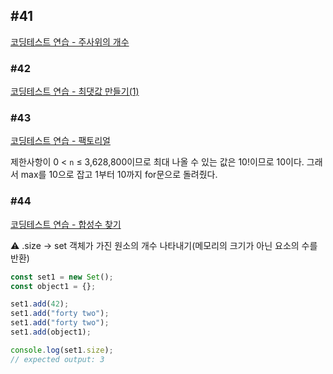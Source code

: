 ## #41

[코딩테스트 연습 - 주사위의 개수](https://school.programmers.co.kr/learn/courses/30/lessons/120845)

### #42

[코딩테스트 연습 - 최댓값 만들기(1)](https://school.programmers.co.kr/learn/courses/30/lessons/120847)

### #43

[코딩테스트 연습 - 팩토리얼](https://school.programmers.co.kr/learn/courses/30/lessons/120848)

제한사항이 0 < `n` ≤ 3,628,800이므로 최대 나올 수 있는 값은 10!이므로 10이다. 그래서 max를 10으로 잡고 1부터 10까지 for문으로 돌려줬다.

### #44

[코딩테스트 연습 - 합성수 찾기](https://school.programmers.co.kr/learn/courses/30/lessons/120846)

<aside>
⚠️ .size → set 객체가 가진 원소의 개수 나타내기(메모리의 크기가 아닌 요소의 수를 반환)

</aside>

```jsx
const set1 = new Set();
const object1 = {};

set1.add(42);
set1.add("forty two");
set1.add("forty two");
set1.add(object1);

console.log(set1.size);
// expected output: 3
```
